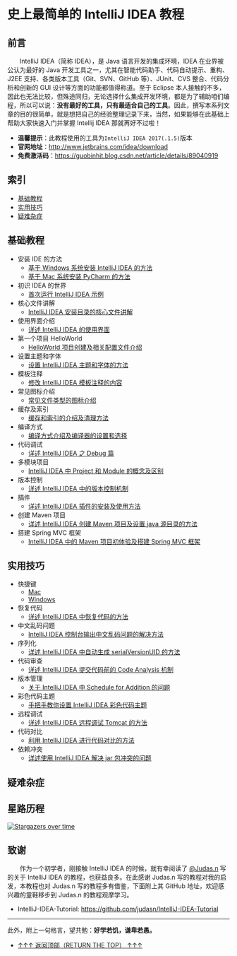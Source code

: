 # 史上最简单的 IntelliJ IDEA 教程

## 前言

　　IntelliJ IDEA（简称 IDEA），是 Java 语言开发的集成环境，IDEA 在业界被公认为最好的 Java 开发工具之一，尤其在智能代码助手、代码自动提示、重构、J2EE 支持、各类版本工具（Git、SVN、GitHub 等）、JUnit、CVS 整合、代码分析和创新的 GUI 设计等方面的功能都值得称道。至于 Eclipse 本人接触的不多，因此也无法比较，但殊途同归，无论选择什么集成开发环境，都是为了辅助咱们编程，所以可以说：**没有最好的工具，只有最适合自己的工具**。因此，撰写本系列文章的目的很简单，就是想把自己的经验整理记录下来，当然，如果能够在此基础上帮助大家快速入门并掌握 Intellij IDEA 那就再好不过啦！
  
- **温馨提示**：此教程使用的工具为`IntelliJ IDEA 2017(.1.5)`版本
- **官网地址**：http://www.jetbrains.com/idea/download
- **免费激活码**：https://guobinhit.blog.csdn.net/article/details/89040919


## 索引

- [基础教程](#基础教程)
- [实用技巧](#实用技巧)
- [疑难杂症](#疑难杂症)



## 基础教程

- 安装 IDE 的方法
  - [基于 Windows 系统安装 IntelliJ IDEA 的方法](https://github.com/guobinhit/intellij-idea-tutorial/blob/master/articles/basic-course/install-intellij-idea-on-windows.md)
  - [基于 Mac 系统安装 PyCharm 的方法](https://github.com/guobinhit/intellij-idea-tutorial/blob/master/articles/basic-course/pycharm.md)
- 初识 IDEA 的世界
  - [首次运行 IntelliJ IDEA 示例](https://github.com/guobinhit/intellij-idea-tutorial/blob/master/articles/basic-course/first-run-idea.md)
- 核心文件讲解
  - [IntelliJ IDEA 安装目录的核心文件讲解](https://github.com/guobinhit/intellij-idea-tutorial/blob/master/articles/basic-course/core-file-talk.md)
- 使用界面介绍
  - [详述 IntelliJ IDEA 的使用界面](https://github.com/guobinhit/intellij-idea-tutorial/blob/master/articles/basic-course/use-face.md)
- 第一个项目 HelloWorld
  - [HelloWorld 项目创建及相关配置文件介绍](https://github.com/guobinhit/intellij-idea-tutorial/blob/master/articles/basic-course/hello-world.md)
- 设置主题和字体
  - [设置 IntelliJ IDEA 主题和字体的方法](https://github.com/guobinhit/intellij-idea-tutorial/blob/master/articles/basic-course/theme-and-font.md)
- 模板注释
  - [修改 IntelliJ IDEA 模板注释的内容](https://github.com/guobinhit/intellij-idea-tutorial/blob/master/articles/basic-course/modify-user-template.md)
- 常见图标介绍
  - [常见文件类型的图标介绍](https://github.com/guobinhit/intellij-idea-tutorial/blob/master/articles/basic-course/idea-icon.md)
- 缓存及索引
  - [缓存和索引的介绍及清理方法](https://github.com/guobinhit/intellij-idea-tutorial/blob/master/articles/basic-course/index-and-cache.md)
- 编译方式
  - [编译方式介绍及编译器的设置和选择](https://github.com/guobinhit/intellij-idea-tutorial/blob/master/articles/basic-course/compile-method.md)
- 代码调试
  - [详述 IntelliJ IDEA 之 Debug 篇](https://github.com/guobinhit/intellij-idea-tutorial/blob/master/articles/basic-course/debug-skills.md)
- 多模块项目
  - [IntelliJ IDEA 中 Project 和 Module 的概念及区别](https://github.com/guobinhit/intellij-idea-tutorial/blob/master/articles/basic-course/project-module.md)
- 版本控制
  - [详述 IntelliJ IDEA 中的版本控制机制](https://github.com/guobinhit/intellij-idea-tutorial/blob/master/articles/basic-course/version-control.md)
- 插件
  - [详述 IntelliJ IDEA 插件的安装及使用方法](https://github.com/guobinhit/intellij-idea-tutorial/blob/master/articles/basic-course/plugins.md)
- 创建 Maven 项目
  - [详述 IntelliJ IDEA 创建 Maven 项目及设置 java 源目录的方法](https://github.com/guobinhit/intellij-idea-tutorial/blob/master/articles/basic-course/maven-project.md)
- 搭建 Spring MVC 框架
  - [IntelliJ IDEA 中的 Maven 项目初体验及搭建 Spring MVC 框架](https://github.com/guobinhit/intellij-idea-tutorial/blob/master/articles/basic-course/run-maven-springmvc.md)


## 实用技巧


- 快捷键
  - [Mac](https://github.com/guobinhit/intellij-idea-tutorial/blob/master/articles/practical-skills/keymap-mac.md)
  - [Windows](https://github.com/guobinhit/intellij-idea-tutorial/blob/master/articles/practical-skills/keymap-windows.md)
- 恢复代码
  - [详述 IntelliJ IDEA 中恢复代码的方法](https://github.com/guobinhit/intellij-idea-tutorial/blob/master/articles/practical-skills/recovery-code.md)
- 中文乱码问题
  - [IntelliJ IDEA 控制台输出中文乱码问题的解决方法](https://github.com/guobinhit/intellij-idea-tutorial/blob/master/articles/practical-skills/solve-garbled-questions.md)
- 序列化
  - [详述 IntelliJ IDEA 中自动生成 serialVersionUID 的方法](https://github.com/guobinhit/intellij-idea-tutorial/blob/master/articles/practical-skills/serialVersionUID.md)
- 代码审查
  - [详述 IntelliJ IDEA 提交代码前的 Code Analysis 机制](https://github.com/guobinhit/intellij-idea-tutorial/blob/master/articles/practical-skills/code-analysis.md)
- 版本管理
  - [关于 IntelliJ IDEA 中 Schedule for Addition 的问题](https://github.com/guobinhit/intellij-idea-tutorial/blob/master/articles/practical-skills/schedule.md)
- 彩色代码主题
  - [手把手教你设置 IntelliJ IDEA 彩色代码主题](https://github.com/guobinhit/intellij-idea-tutorial/blob/master/articles/practical-skills/color-code.md)
- 远程调试
  - [详述 IntelliJ IDEA 远程调试 Tomcat 的方法](https://github.com/guobinhit/intellij-idea-tutorial/blob/master/articles/practical-skills/remote.md)
- 代码对比
  - [利用 IntelliJ IDEA 进行代码对比的方法](https://github.com/guobinhit/intellij-idea-tutorial/blob/master/articles/practical-skills/compare-code.md)
- 依赖冲突
  - [详述使用 IntelliJ IDEA 解决 jar 包冲突的问题](https://github.com/guobinhit/intellij-idea-tutorial/blob/master/articles/practical-skills/conflict-jar.md)


## 疑难杂症




## 星路历程

[![Stargazers over time](https://starcharts.herokuapp.com/guobinhit/intellij-idea-tutorial.svg)](https://starcharts.herokuapp.com/guobinhit/intellij-idea-tutorial)

## 致谢

　　作为一个初学者，刚接触 IntelliJ IDEA 的时候，就有幸阅读了 [@Judas.n](https://github.com/judasn) 写的关于 IntelliJ IDEA 的教程，也获益良多。在此感谢 Judas.n 写的教程对我的启发，本教程也对 Judas.n 写的教程多有借鉴，下面附上其 GitHub 地址，欢迎感兴趣的童鞋移步到 Judas.n 的教程观摩学习。
  
- IntelliJ-IDEA-Tutorial: https://github.com/judasn/IntelliJ-IDEA-Tutorial 


----------
此外，附上一句格言，望共勉：**好学若饥，谦卑若愚。**


- [↑↑↑   返回顶部（RETURN THE TOP）  ↑↑↑](#索引)

